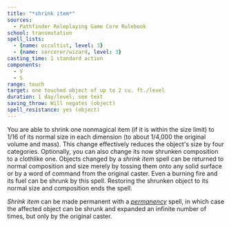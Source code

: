 ```yaml
---
title: "*shrink item*"
sources:
  - Pathfinder Roleplaying Game Core Rulebook
school: transmutation
spell_lists:
  - {name: occultist, level: 3}
  - {name: sorcerer/wizard, level: 3}
casting_time: 1 standard action
components:
  - V
  - S
range: touch
target: one touched object of up to 2 cu. ft./level
duration: 1 day/level; see text
saving_throw: Will negates (object)
spell_resistance: yes (object)
---
```


You are able to shrink one nonmagical item (if it is within the size limit) to 1/16 of its normal size in each dimension (to about 1/4,000 the original volume and mass). This change effectively reduces the object's size by four categories. Optionally, you can also change its now shrunken composition to a clothlike one. Objects changed by a *shrink item* spell can be returned to normal composition and size merely by tossing them onto any solid surface or by a word of command from the original caster. Even a burning fire and its fuel can be shrunk by this spell. Restoring the shrunken object to its normal size and composition ends the spell.

*Shrink item* can be made permanent with a [*permanency*](/spells/permanency/) spell, in which case the affected object can be shrunk and expanded an infinite number of times, but only by the original caster.

